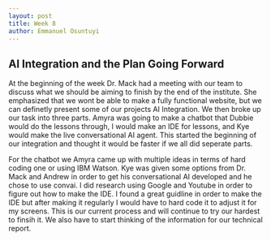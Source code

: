 ```yaml
---
layout: post
title: Week 8
author: Emmanuel Osuntuyi
---
```

## AI Integration and the Plan Going Forward

 At the beginning of the week Dr. Mack had a meeting with our team to discuss what we should be aiming to finish by the end of the institute. She emphasized that we wont be able to make a fully functional website, but we can definetly present some of our projects AI Integration. We then broke up our task into three parts. Amyra was going to make a chatbot that Dubbie would do the lessons through, I would make an IDE for lessons, and Kye would make the live conversational AI agent. This started the beginning of our integration and thought it would be faster if we all did seperate parts. 

 For the chatbot we Amyra came up with multiple ideas in terms of hard coding one or using IBM Watson. Kye was given some options from Dr. Mack and Andrew in order to get his conversational AI developed and he chose to use convai. I did research using Google and Youtube in order to figure out how to make the IDE. I found a great guidline in order to make the IDE but after making it regularly I would have to hard code it to adjust it for my screens. This is our current process and will continue to try our hardest to finsih it. We also have to start thinking of the information for our technical report.
